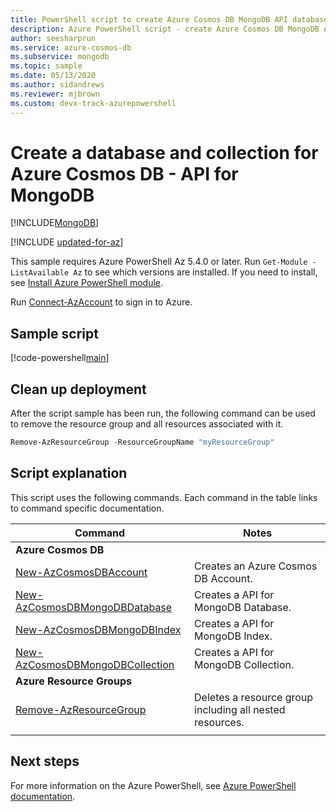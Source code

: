```yaml
---
title: PowerShell script to create Azure Cosmos DB MongoDB API database and collection
description: Azure PowerShell script - create Azure Cosmos DB MongoDB API database and collection
author: seesharprun
ms.service: azure-cosmos-db
ms.subservice: mongodb
ms.topic: sample
ms.date: 05/13/2020
ms.author: sidandrews
ms.reviewer: mjbrown
ms.custom: devx-track-azurepowershell
---
```


# Create a database and collection for Azure Cosmos DB - API for MongoDB
[!INCLUDE[MongoDB](~/reusable-content/ce-skilling/azure/includes/cosmos-db/includes/appliesto-mongodb.md)]

[!INCLUDE [updated-for-az](~/reusable-content/ce-skilling/azure/includes/updated-for-az.md)]

This sample requires Azure PowerShell Az 5.4.0 or later. Run `Get-Module -ListAvailable Az` to see which versions are installed.
If you need to install, see [Install Azure PowerShell module](/powershell/azure/install-azure-powershell).

Run [Connect-AzAccount](/powershell/module/az.accounts/connect-azaccount) to sign in to Azure.

## Sample script

[!code-powershell[main](../../../../../powershell_scripts/cosmosdb/mongodb/ps-mongodb-create.ps1 "Create a database and collection for API for MongoDB")]

## Clean up deployment

After the script sample has been run, the following command can be used to remove the resource group and all resources associated with it.

```powershell
Remove-AzResourceGroup -ResourceGroupName "myResourceGroup"
```

## Script explanation

This script uses the following commands. Each command in the table links to command specific documentation.

| Command | Notes |
|---|---|
|**Azure Cosmos DB**| |
| [New-AzCosmosDBAccount](/powershell/module/az.cosmosdb/new-azcosmosdbaccount) | Creates an Azure Cosmos DB Account. |
| [New-AzCosmosDBMongoDBDatabase](/powershell/module/az.cosmosdb/new-azcosmosdbmongodbdatabase) | Creates a API for MongoDB Database. |
| [New-AzCosmosDBMongoDBIndex](/powershell/module/az.cosmosdb/new-azcosmosdbmongodbindex) | Creates a API for MongoDB Index. |
| [New-AzCosmosDBMongoDBCollection](/powershell/module/az.cosmosdb/new-azcosmosdbmongodbcollection) | Creates a API for MongoDB Collection. |
|**Azure Resource Groups**| |
| [Remove-AzResourceGroup](/powershell/module/az.resources/remove-azresourcegroup) | Deletes a resource group including all nested resources. |
|||

## Next steps

For more information on the Azure PowerShell, see [Azure PowerShell documentation](/powershell/).

